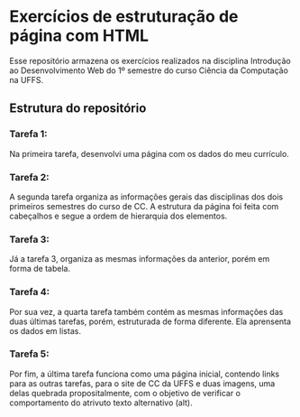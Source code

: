 # Exercícios de estruturação de página com HTML

Esse repositório armazena os exercícios realizados na disciplina Introdução ao Desenvolvimento Web do 1º semestre do curso Ciência da Computação na UFFS.

## Estrutura do repositório
### Tarefa 1:
Na primeira tarefa, desenvolvi uma página com os dados do meu currículo.

### Tarefa 2:
A segunda tarefa organiza as informações gerais das disciplinas dos dois primeiros semestres do curso de CC.
A estrutura da página foi feita com cabeçalhos e segue a ordem de hierarquia dos elementos.

### Tarefa 3:
Já a tarefa 3, organiza as mesmas informações da anterior, porém em forma de tabela.

### Tarefa 4:
Por sua vez, a quarta tarefa também contém as mesmas informações das duas últimas tarefas, porém, estruturada de forma diferente. Ela aprensenta os dados em listas.

### Tarefa 5: 
Por fim, a última tarefa funciona como uma página inicial,  contendo links para as outras tarefas, para o site de CC da UFFS e duas imagens, uma delas quebrada propositalmente, com o objetivo de verificar o comportamento do atrivuto texto alternativo (alt).
